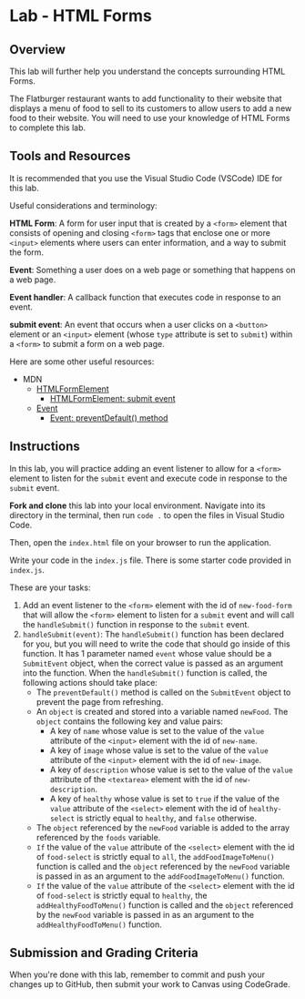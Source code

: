 # Lab - HTML Forms

## Overview

This lab will further help you understand the concepts surrounding HTML Forms.

The Flatburger restaurant wants to add functionality to their website that displays a menu of food to sell to its customers to allow users to add a new food to their website. You will need to use your knowledge of HTML Forms to complete this lab.

## Tools and Resources

It is recommended that you use the Visual Studio Code (VSCode) IDE for this lab.

Useful considerations and terminology:

**HTML Form**: A form for user input that is created by a `<form>` element that consists of opening and closing `<form>` tags that enclose one or more `<input>` elements where users can enter information, and a way to submit the form.

**Event**: Something a user does on a web page or something that happens on a web page.

**Event handler**: A callback function that executes code in response to an event.

**submit event**: An event that occurs when a user clicks on a `<button>` element or an `<input>` element (whose `type` attribute is set to `submit`) within a `<form>` to submit a form on a web page.

Here are some other useful resources:

- MDN
  - [HTMLFormElement](https://developer.mozilla.org/en-US/docs/Web/API/HTMLFormElement)
    - [HTMLFormElement: submit event](https://developer.mozilla.org/en-US/docs/Web/API/HTMLFormElement/submit_event)
  - [Event](https://developer.mozilla.org/en-US/docs/Web/API/Event)
    - [Event: preventDefault() method](https://developer.mozilla.org/en-US/docs/Web/API/Event/preventDefault)

## Instructions

In this lab, you will practice adding an event listener to allow for a `<form>` element to listen for the `submit` event and execute code in response to the `submit` event.

**Fork and clone** this lab into your local environment. Navigate into its
directory in the terminal, then run `code .` to open the files in Visual Studio
Code.

Then, open the `index.html` file on your browser to run the application.

Write your code in the `index.js` file. There is some starter code provided in `index.js`.

These are your tasks:

1. Add an event listener to the `<form>` element with the id of `new-food-form` that will allow the `<form>` element to listen for a `submit` event and will call the `handleSubmit()` function in response to the `submit` event.
2. `handleSubmit(event)`: The `handleSubmit()` function has been declared for you, but you will need to write the code that should go inside of this function. It has 1 parameter named `event` whose value should be a `SubmitEvent` object, when the correct value is passed as an argument into the function. When the `handleSubmit()` function is called, the following actions should take place:
    - The `preventDefault()` method is called on the `SubmitEvent` object to prevent the page from refreshing.
    - An `object` is created and stored into a variable named `newFood`. The `object` contains the following key and value pairs:
      - A key of `name` whose value is set to the value of the `value` attribute of the `<input>` element with the id of `new-name`.
      - A key of `image` whose value is set to the value of the `value` attribute of the `<input>` element with the id of `new-image`.
      - A key of `description` whose value is set to the value of the `value` attribute of the `<textarea>` element with the id of `new-description`.
      - A key of `healthy` whose value is set to `true` if the value of the `value` attribute of the `<select>` element with the id of `healthy-select` is strictly equal to `healthy`, and `false` otherwise.
    - The `object` referenced by the `newFood` variable is added to the array referenced by the `foods` variable.
    - `If` the value of the `value` attribute of the `<select>` element with the id of `food-select` is strictly equal to `all`, the `addFoodImageToMenu()` function is called and the `object` referenced by the `newFood` variable is passed in as an argument to the `addFoodImageToMenu()` function.
    - `If` the value of the `value` attribute of the `<select>` element with the id of `food-select` is strictly equal to `healthy`, the `addHealthyFoodToMenu()` function is called and the `object` referenced by the `newFood` variable is passed in as an argument to the `addHealthyFoodToMenu()` function.

## Submission and Grading Criteria

When you're done with this lab, remember to commit and push your changes up to GitHub, then
submit your work to Canvas using CodeGrade.

